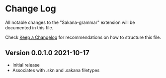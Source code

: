 # Change Log

All notable changes to the "Sakana-grammar" extension will be documented in this file.

Check [Keep a Changelog](http://keepachangelog.com/) for recommendations on how to structure this file.

## Version 0.0.1.0 2021-10-17

- Initial release
- Associates with .skn and .sakana filetypes